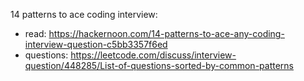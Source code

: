 14 patterns to ace coding interview: 
- read: https://hackernoon.com/14-patterns-to-ace-any-coding-interview-question-c5bb3357f6ed
- questions: https://leetcode.com/discuss/interview-question/448285/List-of-questions-sorted-by-common-patterns